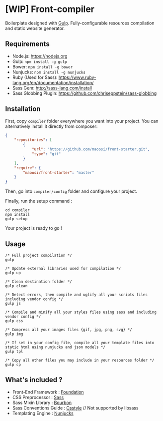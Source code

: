 #  [WIP] Front-compiler

Boilerplate designed with [Gulp](http://gulpjs.com). Fully-configurable resources compilation and static website generator.


## Requirements

* Node.js: https://nodejs.org
* Gulp: `npm install -g gulp`
* Bower: `npm install -g bower`
* Nunjucks: `npm install -g nunjucks`
* Ruby (Used for Sass): https://www.ruby-lang.org/en/documentation/installation/
* Sass Gem: http://sass-lang.com/install
* Sass Globbing Plugin: https://github.com/chriseppstein/sass-globbing


## Installation

First, copy `compiler` folder everywhere you want into your project. You can alternatively install it directly from composer:

```json
{
    "repositories": [
        {
            "url": "https://github.com/maoosi/front-starter.git",
            "type": "git"
        }
    ],
    "require": {
        "maoosi/front-starter": "master"
    }
}
```

Then, go into `compiler/config` folder and configure your project.

Finally, run the setup command :

```shell
cd compiler
npm install
gulp setup
```

Your project is ready to go !


## Usage

```shell
/* Full project compilation */
gulp

/* Update external libraries used for compilation */
gulp up

/* Clean destination folder */
gulp clean

/* Detect errors, then compile and uglify all your scripts files including vendor config */
gulp js

/* Compile and minify all your styles files using sass and including vendor config */
gulp css

/* Compress all your images files {gif, jpg, png, svg} */
gulp img

/* If set in your config file, compile all your template files into static html using nunjucks and json models */
gulp tpl

/* Copy all other files you may include in your resources folder */
gulp cp
```


## What's included ?

* Front-End Framework : [Foundation](http://foundation.zurb.com)
* CSS Preprocessor : [Sass](http://sass-lang.com)
* Sass Mixin Library : [Bourbon](http://bourbon.io)
* Sass Conventions Guide : [Csstyle](http://www.csstyle.io) // Not supported by libsass
* Templating Engine : [Nunjucks](https://mozilla.github.io/nunjucks/)